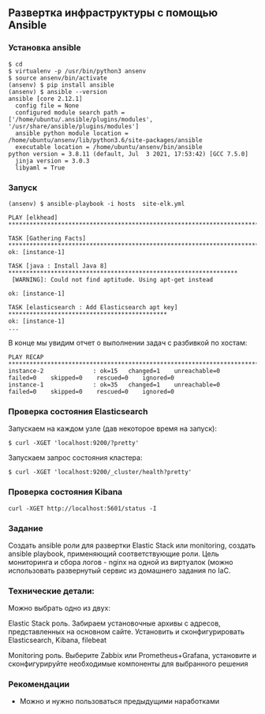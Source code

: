 ## Развертка инфраструктуры с помощью Ansible
### Установка ansible 
```
$ cd
$ virtualenv -p /usr/bin/python3 ansenv
$ source ansenv/bin/activate
(ansenv) $ pip install ansible
(ansenv) $ ansible --version
ansible [core 2.12.1]
  config file = None
  configured module search path = ['/home/ubuntu/.ansible/plugins/modules', '/usr/share/ansible/plugins/modules']
  ansible python module location = /home/ubuntu/ansenv/lib/python3.6/site-packages/ansible
  executable location = /home/ubuntu/ansenv/bin/ansible
python version = 3.8.11 (default, Jul  3 2021, 17:53:42) [GCC 7.5.0]
  jinja version = 3.0.3
  libyaml = True
```
### Запуск
```
(ansenv) $ ansible-playbook -i hosts  site-elk.yml 

PLAY [elkhead] *******************************************************************************

TASK [Gathering Facts] ***********************************************************************
ok: [instance-1]

TASK [java : Install Java 8] *****************************************************************
 [WARNING]: Could not find aptitude. Using apt-get instead

ok: [instance-1]

TASK [elasticsearch : Add Elasticsearch apt key] *********************************************
ok: [instance-1]
...
```

В конце мы увидим отчет о выполнении задач с разбивкой по хостам:
```
PLAY RECAP ***********************************************************************************************************
instance-2              : ok=15   changed=1    unreachable=0    failed=0    skipped=0    rescued=0    ignored=0   
instance-1              : ok=35   changed=1    unreachable=0    failed=0    skipped=0    rescued=0    ignored=0   
```

### Проверка состояния Elasticsearch

Запускаем на каждом узле (дав некоторое время на запуск):
```
$ curl -XGET 'localhost:9200/?pretty'
```

Запускаем запрос состояния кластера:
```
$ curl -XGET 'localhost:9200/_cluster/health?pretty'
```

### Проверка состояния Kibana
```
curl -XGET http://localhost:5601/status -I
```

### Задание

Создать ansible роли для развертки Elastic Stack или monitoring, создать ansible playbook, применяющий соответствующие роли. Цель мониторинга и сбора логов - nginx на одной из виртуалок (можно использовать развернутый сервис из домашнего задания по IaC.

### Технические детали:

Можно выбрать одно из двух:

Elastic Stack роль. Забираем установочные архивы с адресов, представленных на основном сайте. Установить и сконфигурировать Elasticsearch, Kibana, filebeat

Monitoring роль. Выберите Zabbix или Prometheus+Grafana, установите и сконфигурируйте необходимые компоненты для выбранного решения

### Рекомендации

- Можно и нужно пользоваться предыдущими наработками
